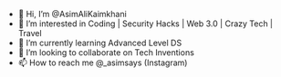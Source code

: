 - 👋 Hi, I’m @AsimAliKaimkhani
- 👀 I’m interested in Coding | Security Hacks | Web 3.0 | Crazy Tech | Travel
- 🌱 I’m currently learning Advanced Level DS
- 💞️ I’m looking to collaborate on Tech Inventions
- 📫 How to reach me @_asimsays (Instagram)

<!---
AsimAliKaimkhani/AsimAliKaimkhani is a ✨ special ✨ repository because its `README.md` (this file) appears on your GitHub profile.
You can click the Preview link to take a look at your changes.
--->
